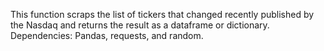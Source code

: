 This function scraps the list of tickers that changed recently published by the Nasdaq and returns the result as a dataframe or dictionary. Dependencies: Pandas, requests, and random.
